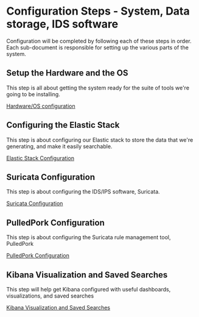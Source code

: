 # Configuration Steps - System, Data storage, IDS software
Configuration will be completed by following each of these steps in order. Each sub-document is responsible for setting up the various parts of the system.

## Setup the Hardware and the OS
This step is all about getting the system ready for the suite of tools we're going to be installing.

[Hardware/OS configuration](hardware_and_os.md)

## Configuring the Elastic Stack
This step is about configuring our Elastic stack to store the data that we're generating, and make it easily searchable.

[Elastic Stack Configuration](elastic_stack.md)

## Suricata Configuration
This step is about configuring the IDS/IPS software, Suricata.

[Suricata Configuration](suricata_configuration.md)

## PulledPork Configuration
This step is about configuring the Suricata rule management tool, PulledPork

[PulledPork Configuration](pulledpork_setup.md)

## Kibana Visualization and Saved Searches
This step will help get Kibana configured with useful dashboards, visualizations, and saved searches

[Kibana Visualization and Saved Searches](kibana.md)
